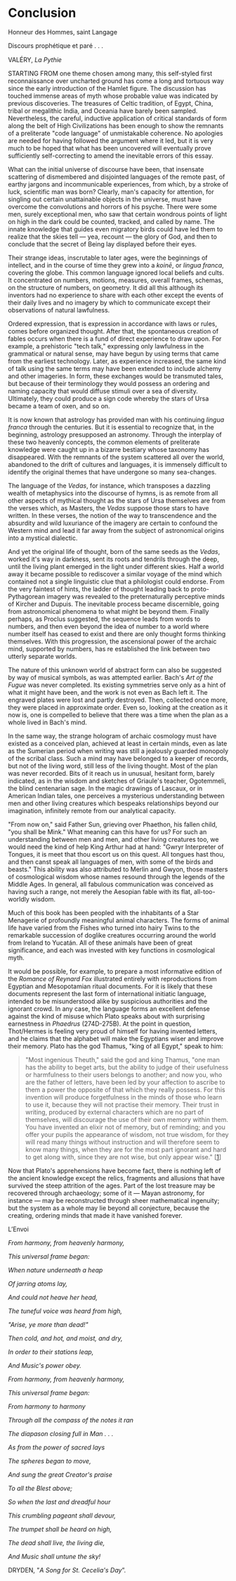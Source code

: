 # Conclusion


  

<span style="font-size: 1em; line-height: 1.2;">Honneur des Hommes, saint Langage</span>

<span style="font-size: 1em; line-height: 1.2;">Discours prophétique et paré . . .</span>

VALÉRY, *La Pythie*

  

STARTING FROM one theme chosen among many, this self-styled first reconnaissance over uncharted ground has come a long and tortuous way since the early introduction of the Hamlet figure. The discussion has touched immense areas of myth whose probable value was indicated by previous discoveries. The treasures of Celtic tradition, of Egypt, China, tribal or megalithic India, and Oceania have barely been sampled. Nevertheless, the careful, inductive application of critical standards of form along the belt of High Civilizations has been enough to show the remnants of a preliterate "code language" of unmistakable coherence. No apologies are needed for having followed the argument where it led, but it is very much to be hoped that what has been uncovered will eventually prove sufficiently self-correcting to amend the inevitable errors of this essay.

What can the initial universe of discourse have been, that insensate scattering of dismembered and disjointed languages of the remote past, of earthy jargons and incommunicable experiences, from which, by a stroke of luck, scientific man was born? Clearly, man's capacity for attention, for singling out certain unattainable objects in the universe, must have overcome the convolutions and horrors of his psyche. There were some men, surely exceptional men, who saw that certain wondrous points of light on high in the dark could be counted, tracked, and called by name. The innate knowledge that guides even migratory birds could have led them to realize that the skies tell — yea, recount — the glory of God, and then to conclude that the secret of Being lay displayed before their eyes.

Their strange ideas, inscrutable to later ages, were the beginnings of intellect, and in the course of time they grew into a *koinē*, or *lingua franca*, covering the globe. This common language ignored local beliefs and cults. It concentrated on numbers, motions, measures, overall frames, schemas, on the structure of numbers, on geometry. It did all this although its inventors had no experience to share with each other except the events of their daily lives and no imagery by which to communicate except their observations of natural lawfulness.

Ordered expression, that is expression in accordance with laws or rules, comes before organized thought. After that, the spontaneous creation of fables occurs when there is a fund of direct experience to draw upon. For example, a prehistoric "tech talk," expressing only lawfulness in the grammatical or natural sense, may have begun by using terms that came from the earliest technology. Later, as experience increased, the same kind of talk using the same terms may have been extended to include alchemy and other imageries. In form, these exchanges would be transmuted tales, but because of their terminology they would possess an ordering and naming capacity that would diffuse stimuli over a sea of diversity. Ultimately, they could produce a sign code whereby the stars of Ursa became a team of oxen, and so on.

It is now known that astrology has provided man with his continuing *lingua franca* through the centuries. But it is essential to recognize that, in the beginning, astrology presupposed an astronomy. Through the interplay of these two heavenly concepts, the common elements of preliterate knowledge were caught up in a bizarre bestiary whose taxonomy has disappeared. With the remnants of the system scattered all over the world, abandoned to the drift of cultures and languages, it is immensely difficult to identify the original themes that have undergone so many sea-changes.

The language of the *Vedas*, for instance, which transposes a dazzling wealth of metaphysics into the discourse of hymns, is as remote from all other aspects of mythical thought as the stars of Ursa themselves are from the verses which, as Masters, the *Vedas* suppose those stars to have written. In these verses, the notion of the way to transcendence and the absurdity and wild luxuriance of the imagery are certain to confound the Western mind and lead it far away from the subject of astronomical origins into a mystical dialectic.

And yet the original life of thought, born of the same seeds as the *Vedas*, worked it's way in darkness, sent its roots and tendrils through the deep, until the living plant emerged in the light under different skies. Half a world away it became possible to rediscover a similar voyage of the mind which contained not a single linguistic clue that a philologist could endorse. From the very faintest of hints, the ladder of thought leading back to proto-Pythagorean imagery was revealed to the preternaturally perceptive minds of Kircher and Dupuis. The inevitable process became discernible, going from astronomical phenomena to what might be beyond them. Finally perhaps, as Proclus suggested, the sequence leads from words to numbers, and then even beyond the idea of number to a world where number itself has ceased to exist and there are only thought forms thinking themselves. With this progression, the ascensional power of the archaic mind, supported by numbers, has re established the link between two utterly separate worlds.

The nature of this unknown world of abstract form can also be suggested by way of musical symbols, as was attempted earlier. Bach's *Art of the Fugue* was never completed. Its existing symmetries serve only as a hint of what it might have been, and the work is not even as Bach left it. The engraved plates were lost and partly destroyed. Then, collected once more, they were placed in approximate order. Even so, looking at the creation as it now is, one is compelled to believe that there was a time when the plan as a whole lived in Bach's mind.

In the same way, the strange hologram of archaic cosmology must have existed as a conceived plan, achieved at least in certain minds, even as late as the Sumerian period when writing was still a jealously guarded monopoly of the scribal class. Such a mind may have belonged to a keeper of records, but not of the living word, still less of the living thought. Most of the plan was never recorded. Bits of it reach us in unusual, hesitant form, barely indicated, as in the wisdom and sketches of Griaule's teacher, Ogotemmeli, the blind centenarian sage. In the magic drawings of Lascaux, or in American Indian tales, one perceives a mysterious understanding between men and other living creatures which bespeaks relationships beyond our imagination, infinitely remote from our analytical capacity.

"From now on," said Father Sun, grieving over Phaethon, his fallen child, "you shall be Mink." What meaning can this have for us? For such an understanding between men and men, and other living creatures too, we would need the kind of help King Arthur had at hand: "Gwryr Interpreter of Tongues, it is meet that thou escort us on this quest. All tongues hast thou, and then canst speak all languages of men, with some of the birds and beasts." This ability was also attributed to Merlin and Gwyon, those masters of cosmological wisdom whose names resound through the legends of the Middle Ages. In general, all fabulous communication was conceived as having such a range, not merely the Aesopian fable with its flat, all-too-worldly wisdom.

Much of this book has been peopled with the inhabitants of a Star Menagerie of profoundly meaningful animal characters. The forms of animal life have varied from the Fishes who turned into hairy Twins to the remarkable succession of doglike creatures occurring around the world from Ireland to Yucatán. All of these animals have been of great significance, and each was invested with key functions in cosmological myth.

It would be possible, for example, to prepare a most informative edition of the *Romance of Reynard Fox* illustrated entirely with reproductions from Egyptian and Mesopotamian ritual documents. For it is likely that these documents represent the last form of international initiatic language, intended to be misunderstood alike by suspicious authorities and the ignorant crowd. In any case, the language forms an excellent defense against the kind of misuse which Plato speaks about with surprising earnestness in *Phaedrus* (274D-275B). At the point in question, Thot/Hermes is feeling very proud of himself for having invented letters, and he claims that the alphabet will make the Egyptians wiser and improve their memory. Plato has the god Thamus, "king of all Egypt," speak to him:

> "Most ingenious Theuth," said the god and king Thamus, "one man has the ability to beget arts, but the ability to judge of their usefulness or harmfulness to their users belongs to another; and now you, who are the father of letters, have been led by your affection to ascribe to them a power the opposite of that which they really possess. For this invention will produce forgetfulness in the minds of those who learn to use it, because they will not practise their memory. Their trust in writing, produced by external characters which are no part of themselves, will discourage the use of their own memory within them. You have invented an elixir not of memory, but of reminding; and you offer your pupils the appearance of wisdom, not true wisdom, for they will read many things without instruction and will therefore seem to know many things, when they are for the most part ignorant and hard to get along with, since they are not wise, but only appear wise." \[[1](../Text/index_split_035.html#fnCON-1)\]

Now that Plato's apprehensions have become fact, there is nothing left of the ancient knowledge except the relics, fragments and allusions that have survived the steep attrition of the ages. Part of the lost treasure may be recovered through archaeology; some of it — Mayan astronomy, for instance — may be reconstructed through sheer mathematical ingenuity; but the system as a whole may lie beyond all conjecture, because the creating, ordering minds that made it have vanished forever.

L’Envoi

*From harmony, from heavenly harmony,*

*This universal frame began:*

*When nature underneath a heap*

*Of jarring atoms lay,*

*And could not heave her head,*

*The tuneful voice was heard from high,*

*"Arise, ye more than dead!"*

*Then cold, and hot, and moist, and dry,*

*In order to their stations leap,*

*And Music's power obey.*

*From harmony, from heavenly harmony,*

*This universal frame began:*

*From harmony to harmony*

*Through all the compass of the notes it ran*

*The diapason closing full in Man . . .*

*As from the power of sacred lays*

*The spheres began to move,*

*And sung the great Creator's praise*

*To all the Blest above;*

*So when the last and dreadful hour*

*This crumbling pageant shall devour,*

*The trumpet shall be heard on high,*

*The dead shall live, the living die,*

*And Music shall untune the sky!*

DRYDEN, "*A Song for St. Cecelia's Day*”.

<span id="index_split_031.html"></span>
